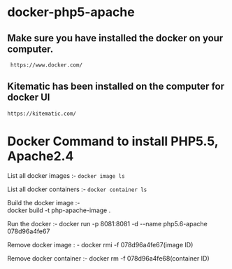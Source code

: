 # docker-php5-apache

## Make sure you have installed the docker on your computer.
     https://www.docker.com/
     
## Kitematic has been installed on the computer for docker UI
    https://kitematic.com/
    
    
# Docker Command to install PHP5.5, Apache2.4

List all docker images :-
    ```docker image ls```
    
List all docker containers :-
    ```docker container ls```
 
Build the docker image :-  
    docker build -t php-apache-image .

Run the docker :-
    docker run -p 8081:8081 -d --name php5.6-apache    078d96a4fe67
    
    
 Remove docker image : -
    docker rmi -f 078d96a4fe67(image ID)
    
Remove docker container :-
   docker rm -f 078d96a4fe68(container ID)
   
 
 
